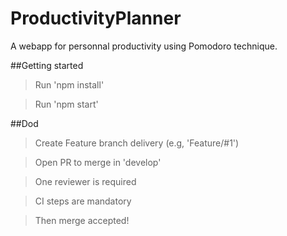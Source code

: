 # ProductivityPlanner
A webapp for personnal productivity using Pomodoro technique.


##Getting started
> Run 'npm install'

> Run 'npm start'


##Dod
> Create Feature branch delivery (e.g, 'Feature/#1')

> Open PR to merge in 'develop'

> One reviewer is required

> CI steps are mandatory

> Then merge accepted!